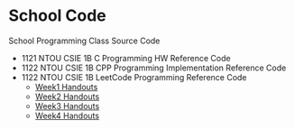# School Code

School Programming Class Source Code

- 1121 NTOU CSIE 1B C Programming HW Reference Code
- 1122 NTOU CSIE 1B CPP Programming Implementation Reference Code
- 1122 NTOU CSIE 1B LeetCode Programming Reference Code
  - [Week1 Handouts](https://hackmd.io/@Ateto/BJt2b_F26#/)
  - [Week2 Handouts](https://hackmd.io/@Ateto/S144DaL6a)
  - [Week3 Handouts](https://hackmd.io/@Ateto/rkSgN1xRp#/)
  - [Week4 Handouts](https://hackmd.io/@Ateto/Bk4903LyA#/)
